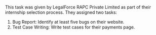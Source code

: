 This task was given by LegalForce RAPC Private Limited as part of their internship selection process. They assigned two tasks:

1. Bug Report: Identify at least five bugs on their website.
2. Test Case Writing: Write test cases for their payments page.
